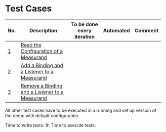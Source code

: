 # Test Cases

| No.                               | Description       | To be done every iteration |Automated | Comment   |
|-----------------------------------|-------------------|-----------|-----------|-----------|
| [1](1_read_the_configuration_of_a_measurand.md) | [Read the Configuration of a Measurand](1_read_the_configuration_of_a_measurand.md) | | |
| [2](2_add_a_binding_and_a_listener.md) | [Add a Binding and a Listener to a Measurand](2_define_products_as_operating_mode.md) | | |
| [3](3_remove_a_binding_and_a_listener.md) | [Remove a Binding and a Listener to a Measurand](3_define_operations_as_operating_mode.md) | | |

All other test cases have to be executed in a running and set up version of the demo with default configuration. 

Time to write tests: 1h
Time to execute tests: